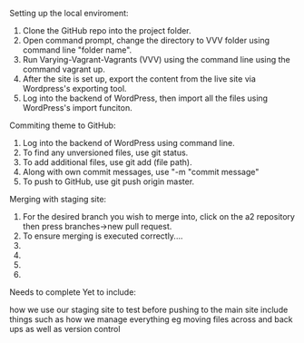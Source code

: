 Setting up the local enviroment:

1. Clone the GitHub repo into the project folder.
2. Open command prompt, change the directory to VVV folder using command line "folder name".
3. Run Varying-Vagrant-Vagrants (VVV) using the command line using the command vagrant up.
4. After the site is set up, export the content from the live site via Wordpress's exporting tool.
5. Log into the backend of WordPress, then import all the files using WordPress's import funciton.

Commiting theme to GitHub:

1. Log into the backend of WordPress using command line.
2. To find any unversioned files, use git status.
3. To add additional files, use git add (file path).
4. Along with own commit messages, use "-m "commit message"
5. To push to GitHub, use git push origin master.

Merging with staging site:

1. For the desired branch you wish to merge into, click on the a2 repository then press branches->new pull request.
2. To ensure merging is executed correctly.... 
3. 
4. 
5. 
6.    


Needs to complete
Yet to include:


how we use our staging site to test before pushing to the main site
include things such as how we manage everything eg moving files across and back ups as well as version control






















